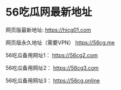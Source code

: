  # 56吃瓜网最新地址
网页版最新地址: https://hicg01.com

网页版永久地址（需要VPN） https://56cg.me 

56吃瓜备用网址1： https://56cg2.com

56吃瓜备用网址2： https://56cg3.com

56吃瓜备用网址3： https://56cg.online
